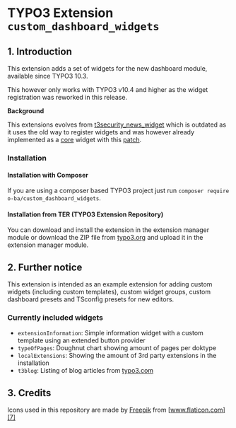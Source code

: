 # TYPO3 Extension ``custom_dashboard_widgets``

## 1. Introduction

This extension adds a set of widgets for the new dashboard module, available since TYPO3 10.3.

This however only works with TYPO3 v10.4 and higher as the widget registration was reworked in this release.

**Background**

This extensions evolves from [t3security_news_widget][1] which is outdated as it uses the old way to register widgets
and was however already implemented as a [core][2] widget with this [patch][3].

### Installation

#### Installation with Composer

If you are using a composer based TYPO3 project just run `composer require o-ba/custom_dashboard_widgets`.

#### Installation from TER (TYPO3 Extension Repository)

You can download and install the extension in the extension manager module or download the ZIP file from [typo3.org][4]
and upload it in the extension manager module.

## 2. Further notice

This extension is intended as an example extension for adding custom widgets (including custom templates), custom widget
groups, custom dashboard presets and TSconfig presets for new editors.

### Currently included widgets
- ``extensionInformation``: Simple information widget with a custom template using an extended button provider
- ``typeOfPages``: Doughnut chart showing amount of pages per doktype
- ``localExtensions``: Showing the amount of 3rd party extensions in the installation
- ``t3blog``: Listing of blog articles from [typo3.com][5]

## 3. Credits

Icons used in this repository are made by [Freepik][6] from [www.flaticon.com][7]

[1]: https://github.com/o-ba/t3security_news_widget
[2]: https://github.com/TYPO3/TYPO3.CMS
[3]: https://review.typo3.org/c/Packages/TYPO3.CMS/+/63397
[4]: https://extensions.typo3.org/extension/custom_dashboard_widgets
[5]: https://typo3.com/blog
[6]: https://www.flaticon.com/authors/freepik
[7]: http://www.flaticon.com
